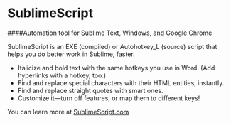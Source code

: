 SublimeScript
=============

####Automation tool for Sublime Text, Windows, and Google Chrome

SublimeScript is an EXE (compiled) or Autohotkey_L (source) script that helps you do better work in Sublime, faster.
* Italicize and bold text with the same hotkeys you use in Word. (Add hyperlinks with a hotkey, too.)
* Find and replace special characters with their HTML entities, instantly.
* Find and replace straight quotes with smart ones.
* Customize it—turn off features, or map them to different keys!

You can learn more at <a href="http://sublimescript.com/?utm_source=github.com&utm_medium=social&utm_content=readme&utm_campaign=sublimescript2014" target="_blank">SublimeScript.com</a>
